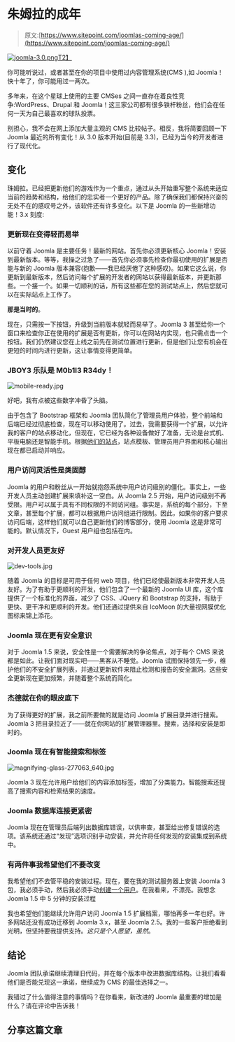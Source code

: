 # 朱姆拉的成年

> 原文:[https://www.sitepoint.com/joomlas-coming-age/](https://www.sitepoint.com/joomlas-coming-age/)

[![joomla-3.0.png](../Images/b37dccd91cfda61b175eef5f7a3165e5.png)T2】](http://www.zootemplate.com/wp-content/uploads/2012/09/joomla-3.0.png)

你可能听说过，或者甚至在你的项目中使用过内容管理系统(CMS ),如 Joomla！快十年了，你可能用过一两次。

多年来，在这个星球上使用的主要 CMSes 之间一直存在着良性竞争:WordPress、Drupal 和 Joomla！这三家公司都有很多铁杆粉丝，他们会在任何一天为自己最喜欢的球队投票。

别担心，我不会在网上添加大量主观的 CMS 比较帖子。相反，我将简要回顾一下 Joomla 最近的所有变化！从 3.0 版本开始(目前是 3.3)，已经为当今的开发者进行了现代化。

## 变化

珠姆拉。已经把更新他们的游戏作为一个重点，通过从头开始重写整个系统来适应当前的趋势和结构，给他们的忠实者一个更好的产品。除了确保我们都保持兴奋的无处不在的感叹号之外，该软件还有许多变化。以下是 Joomla 的一些新增功能！3.x 刻度:

### 更新现在变得轻而易举

以前守着 Joomla 是主要任务！最新的网站。首先你必须更新核心 Joomla！安装到最新版本。等等，我操之过急了——首先你必须事先检查你最初使用的扩展是否能与新的 Joomla 版本兼容(抱歉——我已经厌倦了这种感叹)。如果它这么说，你更新到最新版本，然后访问每个扩展的开发者的网站以获得最新版本，并更新那些。一个接一个。如果一切顺利的话，所有这些都在您的测试站点上，然后您就可以在实际站点上工作了。

**那是当时的**。

现在，只需按一下按钮，升级到当前版本就轻而易举了。Joomla 3 甚至给你一个窗口来检查你正在使用的扩展是否有更新，你可以在网站内实现，也只需点击一个按钮。我们仍然建议您在上线之前先在测试位置进行更新，但是他们让您有机会在更短的时间内进行更新，这让事情变得更简单。

### JBOY3 乐队是 M0b1l3 R34dy！

![mobile-ready.jpg](../Images/495bcb1600ae52b801da1f89ea4f38af.png)

好吧，我有点被这些数字冲昏了头脑。

由于包含了 Bootstrap 框架和 Joomla 团队简化了管理员用户体验，整个前端和后端已经过彻底检查，现在可以移动使用了。过去，我需要获得一个扩展，以允许我的客户的站点移动化，但现在，它已经为各种设备做好了准备，无论是台式机、平板电脑还是智能手机。根据[他们的站点](http://www.joomla.org/3/en#mobile)，站点模板、管理员用户界面和核心输出现在都已启动并响应。

### 用户访问灵活性是类固醇

Joomla 的用户和粉丝从一开始就抱怨系统中用户访问级别的僵化。事实上，一些开发人员主动创建扩展来填补这一空白。从 Joomla 2.5 开始，用户访问级别不再受限。用户可以属于具有不同权限的不同访问组。事实是，系统的每个部分，下至文章，甚至每个扩展，都可以根据用户访问组进行限制。因此，如果你的客户要求访问后端，这样他们就可以自己更新他们的博客部分，使用 Joomla 这是非常可能的。默认情况下，Guest 用户组也包括在内。

### 对开发人员更友好

![dev-tools.jpg](../Images/850a915641c3a48e8d912d1435d65a08.png)

随着 Joomla 的目标是可用于任何 web 项目，他们已经使最新版本非常开发人员友好。为了有助于更顺利的开发，他们包含了一个最新的 Joomla UI 库，这个库提供了一个标准化的界面，减少了 CSS、JQuery 和 Bootstrap 的支持，有助于更快、更干净和更顺利的开发。他们还通过提供来自 IcoMoon 的大量视网膜优化图标来锦上添花。

### Joomla 现在更有安全意识

对于 Joomla 1.5 来说，安全性是一个需要解决的争论焦点，对于每个 CMS 来说都是如此。让我们面对现实吧——黑客从不睡觉。Joomla 试图保持领先一步，维护他们的不安全扩展列表，并通过更新软件来阻止检测和报告的安全漏洞。这些安全更新现在更加频繁，并随着整个系统而简化。

### 杰德就在你的眼皮底下

为了获得更好的扩展，我之前所要做的就是访问 Joomla 扩展目录并进行搜索。Joomla 3 把目录拉近了——就在你网站的扩展管理器里。搜索，选择和安装是即时的。

### Joomla 现在有智能搜索和标签

![magnifying-glass-277063_640.jpg](../Images/d3fcb52ecc20f766b82d397b7bf95be0.png)

Joomla 3 现在允许用户给他们的内容添加标签，增加了分类能力。智能搜索还提高了搜索内容和检索结果的速度。

### Joomla 数据库连接更紧密

Joomla 现在在管理员后端列出数据库错误，以供审查，甚至给出修复错误的选项。该系统还通过“发现”选项识别手动安装，并允许将任何发现的安装集成到系统中。

### 有两件事我希望他们不要改变

我希望他们不去管平稳的安装过程。现在，要在我的测试服务器上安装 Joomla 3 包，我必须手动，然后我必须手动[创建一个用户](http://www.optimumtheme.com/blog/troubleshooting-problem-logging-onto-the-backend-after-manual-installation-create-user-manually.html)。在我看来，不漂亮。我想念 Joomla 1.5 中 5 分钟的安装过程

我也希望他们能继续允许用户访问 Joomla 1.5 扩展档案，哪怕再多一年也好。许多网站还没有成功迁移到 Joomla 3.x，甚至 Joomla 2.5。我的一些客户拒绝看到光明，但坚持要我提供支持。*这只是个人愿望，虽然*。

## 结论

Joomla 团队承诺继续清理旧代码，并在每个版本中改进数据库结构。让我们看看他们是否能兑现这一承诺，继续成为 CMS 的最佳选择之一。

我错过了什么值得注意的事情吗？在你看来，新改进的 Joomla 最重要的增加是什么？请在评论中告诉我！

## 分享这篇文章